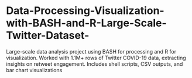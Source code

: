 # Data-Processing-Visualization-with-BASH-and-R-Large-Scale-Twitter-Dataset-
Large-scale data analysis project using BASH for processing and R for visualization. Worked with 1.1M+ rows of Twitter COVID-19 data, extracting insights on retweet engagement. Includes shell scripts, CSV outputs, and bar chart visualizations
